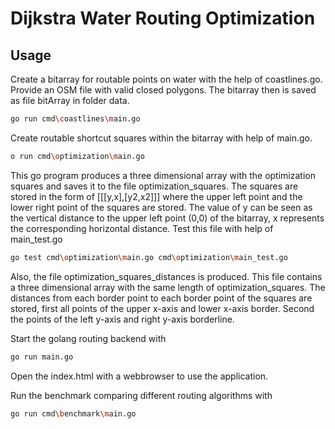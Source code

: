 # Dijkstra Water Routing Optimization

## Usage
Create a bitarray for routable points on water with the help of coastlines.go.
Provide an OSM file with valid closed polygons.
The bitarray then is saved as file bitArray in folder data.
```bash
go run cmd\coastlines\main.go
```

Create routable shortcut squares within the bitarray with help of main.go.
```bash
o run cmd\optimization\main.go
```
This go program produces a three dimensional array with the optimization squares and 
saves it to the file optimization_squares.
The squares are stored in the form of [[[y,x],[y2,x2]]] where the upper left point and the lower right point of the squares are stored. The value of y can be seen as the vertical distance to the upper left point (0,0) of the bitarray, x represents the corresponding horizontal distance.
Test this file with help of main_test.go
```bash
go test cmd\optimization\main.go cmd\optimization\main_test.go
```
Also, the file optimization_squares_distances is produced. This file contains a three dimensional array with the same length of optimization_squares. The distances from each border point to each border point of the squares are stored, first all points of the upper x-axis and lower x-axis border. Second the points of the left y-axis and right y-axis borderline.

Start the golang routing backend with
```bash
go run main.go
```

Open the index.html with a webbrowser to use the application.

Run the benchmark comparing different routing algorithms with 
```bash
go run cmd\benchmark\main.go
```